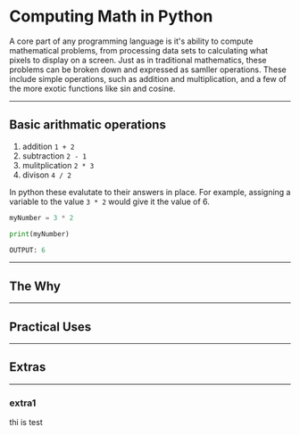 # Computing Math in Python

A core part of any programming language is it's ability to compute mathematical problems, from processing data sets to calculating what pixels to display on a screen. Just as in traditional mathematics, these problems can be broken down and expressed as samller operations. These include simple operations, such as addition and multiplication, and a few of the more exotic functions like sin and cosine. 

---

## Basic arithmatic operations
1. addition `1 + 2`
2. subtraction `2 - 1`
3. mulitplication `2 * 3`
4. divison `4 / 2`

In python these evalutate to their answers in place. For example, assigning a variable to the value `3 * 2` would give it the value of 6.

```python
myNumber = 3 * 2

print(myNumber)

OUTPUT: 6
```

---

## The Why

---

## Practical Uses

---

## Extras

---

### extra1

thi is test
